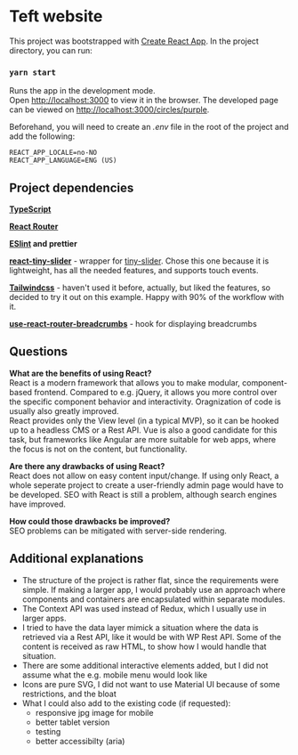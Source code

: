 # Teft website

This project was bootstrapped with [Create React App](https://github.com/facebook/create-react-app).
In the project directory, you can run:

### `yarn start`

Runs the app in the development mode.\
Open [http://localhost:3000](http://localhost:3000) to view it in the browser.
The developed page can be viewed on [http://localhost:3000/circles/purple](http://localhost:3000/circles/purple).

Beforehand, you will need to create an *.env* file in the root of the project and add the following:
```
REACT_APP_LOCALE=no-NO
REACT_APP_LANGUAGE=ENG (US)
```

## Project dependencies

**[TypeScript](https://www.typescriptlang.org/)**

**[React Router](https://reactrouter.com/)**

**[ESlint](https://eslint.org/) and prettier**

**[react-tiny-slider](https://www.npmjs.com/package/react-tiny-slider)** - wrapper for [tiny-slider](https://github.com/ganlanyuan/tiny-slider). Chose this one because it is lightweight, has all the needed features, and supports touch events.

**[Tailwindcss](https://tailwindcss.com/)** - haven't used it before, actually, but liked the features, so decided to try it out on this example. Happy with 90% of the workflow with it.

**[use-react-router-breadcrumbs](https://www.npmjs.com/package/use-react-router-breadcrumbs)** - hook for displaying breadcrumbs

## Questions

**What are the benefits of using React?**\
React is a modern framework that allows you to make modular, component-based frontend. Compared to e.g. jQuery, it allows you more control over the specific component behavior and interactivity. Oragnization of code is usually also greatly improved.\
React provides only the View level (in a typical MVP), so it can be hooked up to a headless CMS or a Rest API. Vue is also a good candidate for this task, but frameworks like Angular are more suitable for web apps, where the focus is not on the content, but functionality.

**Are there any drawbacks of using React?**\
React does not allow on easy content input/change. If using only React, a whole seperate project to create a user-friendly admin page would have to be developed. SEO with React is still a problem, although search engines have improved. 

**How could those drawbacks be improved?**\
SEO problems can be mitigated with server-side rendering.

## Additional explanations

- The structure of the project is rather flat, since the requirements were simple. If making a larger app, I would probably use an approach where components and containers are encapsulated within separate modules.
- The Context API was used instead of Redux, which I usually use in larger apps. 
- I tried to have the data layer mimick a situation where the data is retrieved via a Rest API, like it would be with WP Rest API. Some of the content is received as raw HTML, to show how I would handle that situation.
- There are some additional interactive elements added, but I did not assume what the e.g. mobile menu would look like
- Icons are pure SVG, I did not want to use Material UI because of some restrictions, and the bloat
- What I could also add to the existing code (if requested): 
  - responsive jpg image for mobile
  - better tablet version
  - testing
  - better accessibilty (aria)
